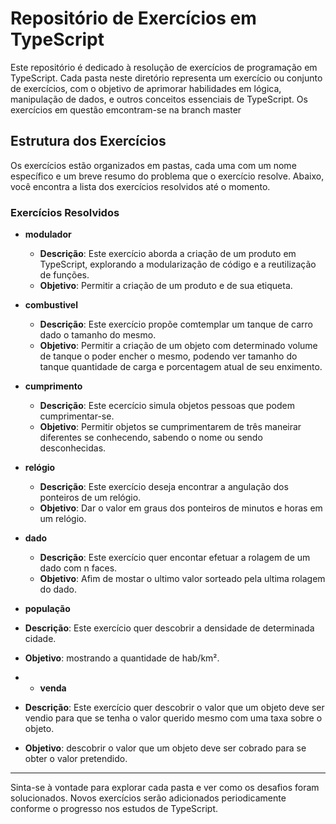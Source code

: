 # Repositório de Exercícios em TypeScript

Este repositório é dedicado à resolução de exercícios de programação em TypeScript. Cada pasta neste diretório representa um exercício ou conjunto de exercícios, com o objetivo de aprimorar habilidades em lógica, manipulação de dados, e outros conceitos essenciais de TypeScript.
Os exercícios em questão emcontram-se na branch master

## Estrutura dos Exercícios

Os exercícios estão organizados em pastas, cada uma com um nome específico e um breve resumo do problema que o exercício resolve. Abaixo, você encontra a lista dos exercícios resolvidos até o momento.

### Exercícios Resolvidos

- **modulador**  
  - **Descrição**: Este exercício aborda a criação de um produto em TypeScript, explorando a modularização de código e a reutilização de funções.
  - **Objetivo**: Permitir a criação de um produto e de sua etiqueta.
  
- **combustivel**
  -  **Descrição**: Este exercício propõe comtemplar um tanque de carro dado o tamanho do mesmo.
  -  **Objetivo**: Permitir a criação de um objeto com determinado volume de tanque o poder encher o mesmo, podendo ver tamanho do tanque quantidade de carga e porcentagem atual de seu enximento.
  
- **cumprimento**
  - **Descrição**: Este ecercício simula objetos pessoas que podem cumprimentar-se.
  - **Objetivo**: Permitir objetos se cumprimentarem de três maneirar diferentes se conhecendo, sabendo o nome ou sendo desconhecidas.
- **relógio**
  - **Descrição**: Este exercício deseja encontrar a angulação dos ponteiros de um relógio.
  - **Objetivo**: Dar o valor em graus dos ponteiros de minutos e horas em um relógio.
- **dado**
  - **Descrição**: Este exercício quer encontar efetuar a rolagem de um dado com n faces.
  - **Objetivo**: Afim de mostar o ultimo valor sorteado pela ultima rolagem do dado.
 - **população**
  - **Descrição**: Este exercício quer descobrir a densidade de determinada cidade.
  - **Objetivo**: mostrando a quantidade de hab/km².
  - - **venda**
  - **Descrição**: Este exercício quer descobrir o valor que um objeto deve ser vendio para que se tenha o valor querido mesmo com uma taxa sobre o objeto.
  - **Objetivo**: descobrir o valor que um objeto deve ser cobrado para se obter o valor pretendido.
---

Sinta-se à vontade para explorar cada pasta e ver como os desafios foram solucionados. Novos exercícios serão adicionados periodicamente conforme o progresso nos estudos de TypeScript.
